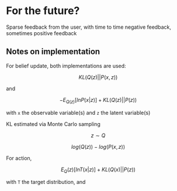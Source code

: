 # For the future?

Sparse feedback from the user, with time to time
negative feedback, sometimes positive feedback


## Notes on implementation

For belief update, both implementations are used:
```math
KL(Q(z) || P(x, z))
```
and
```math
- E_{Q(z)} [ln P(x | z)] + KL(Q(z) || P(z))
```

with `x` the observable variable(s) 
and `z` the latent variable(s)

KL estimated via Monte Carlo sampling

```math
z \sim Q
```

```math
log(Q(z)) - log(P(x, z))
```

For action, 

```math
E_Q(z) [ln T(x | z)] + KL(Q(x) || P(z))  
```
with `T` the target distribution, and 